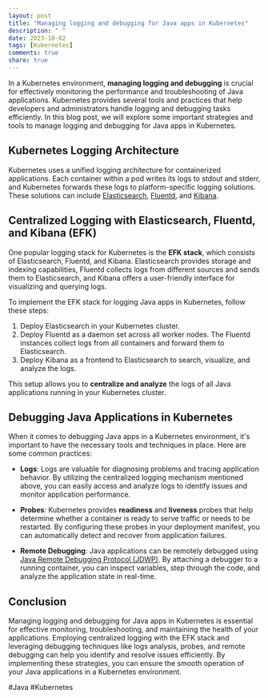 ```yaml
---
layout: post
title: "Managing logging and debugging for Java apps in Kubernetes"
description: " "
date: 2023-10-02
tags: [Kubernetes]
comments: true
share: true
---
```


In a Kubernetes environment, **managing logging and debugging** is crucial for effectively monitoring the performance and troubleshooting of Java applications. Kubernetes provides several tools and practices that help developers and administrators handle logging and debugging tasks efficiently. In this blog post, we will explore some important strategies and tools to manage logging and debugging for Java apps in Kubernetes.

## Kubernetes Logging Architecture

Kubernetes uses a unified logging architecture for containerized applications. Each container within a pod writes its logs to stdout and stderr, and Kubernetes forwards these logs to platform-specific logging solutions. These solutions can include [Elasticsearch](https://www.elastic.co/), [Fluentd](https://www.fluentd.org/), and [Kibana](https://www.elastic.co/kibana). 

## Centralized Logging with Elasticsearch, Fluentd, and Kibana (EFK)

One popular logging stack for Kubernetes is the **EFK stack**, which consists of Elasticsearch, Fluentd, and Kibana. Elasticsearch provides storage and indexing capabilities, Fluentd collects logs from different sources and sends them to Elasticsearch, and Kibana offers a user-friendly interface for visualizing and querying logs.

To implement the EFK stack for logging Java apps in Kubernetes, follow these steps:

1. Deploy Elasticsearch in your Kubernetes cluster.
2. Deploy Fluentd as a daemon set across all worker nodes. The Fluentd instances collect logs from all containers and forward them to Elasticsearch.
3. Deploy Kibana as a frontend to Elasticsearch to search, visualize, and analyze the logs.

This setup allows you to **centralize and analyze** the logs of all Java applications running in your Kubernetes cluster. 

## Debugging Java Applications in Kubernetes

When it comes to debugging Java apps in a Kubernetes environment, it's important to have the necessary tools and techniques in place. Here are some common practices:

- **Logs**: Logs are valuable for diagnosing problems and tracing application behavior. By utilizing the centralized logging mechanism mentioned above, you can easily access and analyze logs to identify issues and monitor application performance.

- **Probes**: Kubernetes provides **readiness** and **liveness** probes that help determine whether a container is ready to serve traffic or needs to be restarted. By configuring these probes in your deployment manifest, you can automatically detect and recover from application failures.

- **Remote Debugging**: Java applications can be remotely debugged using [Java Remote Debugging Protocol (JDWP)](https://docs.oracle.com/en/java/javase/14/docs/specs/jpda/jpdaTOC.html). By attaching a debugger to a running container, you can inspect variables, step through the code, and analyze the application state in real-time.

## Conclusion

Managing logging and debugging for Java apps in Kubernetes is essential for effective monitoring, troubleshooting, and maintaining the health of your applications. Employing centralized logging with the EFK stack and leveraging debugging techniques like logs analysis, probes, and remote debugging can help you identify and resolve issues efficiently. By implementing these strategies, you can ensure the smooth operation of your Java applications in a Kubernetes environment.

\#Java #Kubernetes
